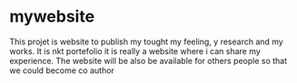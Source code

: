 # mywebsite
This projet is website to publish my tought my feeling, y research and my works. It is nkt portefolio it is really a website where i can share my experience. The website will be also be available for others people so that we could become co author
